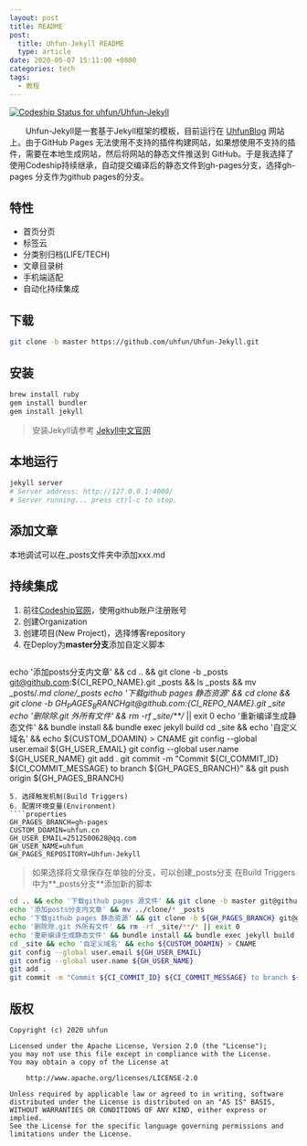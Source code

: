 ```yaml
---
layout: post
title: README
post: 
  title: Uhfun-Jekyll README
  type: article
date: 2020-05-07 15:11:00 +0800
categories: tech
tags: 
  - 教程
---
```


[![Codeship Status for uhfun/Uhfun-Jekyll](https://app.codeship.com/projects/f6209f60-009c-0138-cf9c-6ab62c942013/status?branch=master)](https://app.codeship.com/projects/378092)

　　Uhfun-Jekyll是一套基于Jekyll框架的模板，目前运行在 [UhfunBlog](https://uhfun.cn) 网站上。由于GitHub Pages 无法使用不支持的插件构建网站，如果想使用不支持的插件，需要在本地生成网站，然后将网站的静态文件推送到 GitHub。于是我选择了使用Codeship持续继承，自动提交编译后的静态文件到gh-pages分支，选择gh-pages 分支作为github pages的分支。

## 特性
* 首页分页
* 标签云
* 分类别归档(LIFE/TECH)
* 文章目录树
* 手机端适配
* 自动化持续集成

## 下载
````bash
git clone -b master https://github.com/uhfun/Uhfun-Jekyll.git
````

## 安装
````bash
brew install ruby
gem install bundler
gem install jekyll
````
> 安装Jekyll请参考 [Jekyll中文官网](http://jekyllcn.com/docs/installation/)

## 本地运行
````bash
jekyll server
# Server address: http://127.0.0.1:4000/
# Server running... press ctrl-c to stop.
````

## 添加文章
本地调试可以在_posts文件夹中添加xxx.md

## 持续集成
1. 前往[Codeship官网](https://codeship.com)，使用github账户注册账号
2. 创建Organization
3. 创建项目(New Project)，选择博客repository
4. 在Deploy为**master分支**添加自定义脚本
   ````bash
  echo '添加posts分支内文章' && cd .. && git clone -b _posts git@github.com:${CI_REPO_NAME}.git _posts && ls _posts && mv _posts/*.md clone/_posts
  echo '下载github pages 静态资源' && cd clone && git clone -b ${GH_PAGES_BRANCH} git@github.com:${CI_REPO_NAME}.git _site
  echo '删除除.git 外所有文件' && rm -rf _site/**/* || exit 0
  echo '重新编译生成静态文件' && bundle install && bundle exec jekyll build
  cd _site && echo '自定义域名' && echo ${CUSTOM_DOAMIN} > CNAME
  git config --global user.email ${GH_USER_EMAIL}
  git config --global user.name ${GH_USER_NAME}
  git add .
  git commit -m "Commit ${CI_COMMIT_ID} ${CI_COMMIT_MESSAGE} to branch ${GH_PAGES_BRANCH}" && git push origin ${GH_PAGES_BRANCH}
  ````
5. 选择触发机制(Build Triggers)
6. 配置环境变量(Environment)
  ````properties
  GH_PAGES_BRANCH=gh-pages
  CUSTOM_DOAMIN=uhfun.cn
  GH_USER_EMAIL=2512500628@qq.com
  GH_USER_NAME=uhfun   
  GH_PAGES_REPOSITORY=Uhfun-Jekyll
  ````

> 如果选择将文章保存在单独的分支，可以创建_posts分支
> 在Build Triggers中为**_posts分支**添加新的脚本
````bash
cd .. && echo '下载github pages 源文件' && git clone -b master git@github.com:${CI_REPO_NAME}.git _source && cd _source
echo '添加posts分支内文章' && mv ../clone/* _posts
echo '下载github pages 静态资源' && git clone -b ${GH_PAGES_BRANCH} git@github.com:${CI_REPO_NAME}.git _site
echo '删除除.git 外所有文件' && rm -rf _site/**/* || exit 0
echo '重新编译生成静态文件' && bundle install && bundle exec jekyll build
cd _site && echo '自定义域名' && echo ${CUSTOM_DOAMIN} > CNAME
git config --global user.email ${GH_USER_EMAIL}
git config --global user.name ${GH_USER_NAME}
git add .
git commit -m "Commit ${CI_COMMIT_ID} ${CI_COMMIT_MESSAGE} to branch ${GH_PAGES_BRANCH}" && git push origin ${GH_PAGES_BRANCH}
````



## 版权

````
Copyright (c) 2020 uhfun

Licensed under the Apache License, Version 2.0 (the "License");
you may not use this file except in compliance with the License.
You may obtain a copy of the License at

    http://www.apache.org/licenses/LICENSE-2.0

Unless required by applicable law or agreed to in writing, software
distributed under the License is distributed on an "AS IS" BASIS,
WITHOUT WARRANTIES OR CONDITIONS OF ANY KIND, either express or implied.
See the License for the specific language governing permissions and
limitations under the License.
````

